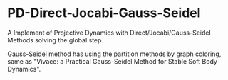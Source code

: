 # PD-Direct-Jocabi-Gauss-Seidel
A Implement of Projective Dynamics with Direct/Jocabi/Gauss-Seidel Methods solving the global step.

Gauss-Seidel method has using the partition methods by graph coloring, same as "Vivace: a Practical Gauss-Seidel Method for Stable Soft Body Dynamics".
